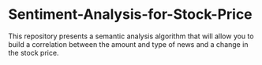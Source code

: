 # Sentiment-Analysis-for-Stock-Price
This repository presents a semantic analysis algorithm that will allow you to build a correlation between the amount and type of news and a change in the stock price.
